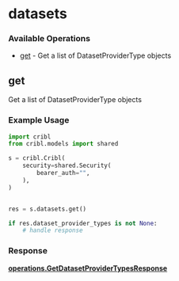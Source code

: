 # datasets

### Available Operations

* [get](#get) - Get a list of DatasetProviderType objects

## get

Get a list of DatasetProviderType objects

### Example Usage

```python
import cribl
from cribl.models import shared

s = cribl.Cribl(
    security=shared.Security(
        bearer_auth="",
    ),
)


res = s.datasets.get()

if res.dataset_provider_types is not None:
    # handle response
```


### Response

**[operations.GetDatasetProviderTypesResponse](../../models/operations/getdatasetprovidertypesresponse.md)**

